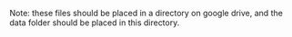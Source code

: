 Note: these files should be placed in a directory on google drive, and the data folder should be placed in this directory.